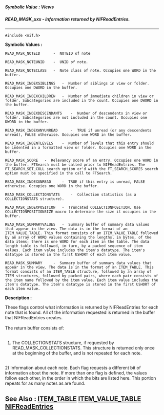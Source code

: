 ##### Symbolic Value : Views
##### READ_MASK_xxx - Information returned by NIFReadEntries.
---
```
#include <nif.h>
```

**Symbolic Values :**

	READ_MASK_NOTEID	  -  NOTEID of note

	READ_MASK_NOTEUNID	  -  UNID of note.

	READ_MASK_NOTECLASS	  -  Note class of note. Occupies one WORD in the buffer.

	READ_MASK_INDEXSIBLINGS	  -  Number of siblings in view or folder. Occupies one DWORD in the buffer.

	READ_MASK_INDEXCHILDREN	  -  Number of immediate children in view or folder. Subcategories are included in the count. Occupies one DWORD in the buffer.

	READ_MASK_INDEXDESCENDANTS	  -  Number of descendents in view or folder. Subcategories are not included in the count. Occupies one DWORD in the buffer.

	READ_MASK_INDEXANYUNREAD	  -  TRUE if unread (or any descendents unread), FALSE otherwise. Occupies one WORD in the buffer.

	READ_MASK_INDENTLEVELS	  -  Number of levels that this entry should be indented in a formatted view or folder. Occupies one WORD in the buffer.

	READ_MASK_SCORE	  -  Relevancy score of an entry. Occupies one WORD in the buffer. FTSearch must be called prior to NIFReadEntries. The FT_SEARCH_SET_COLL search option or'd with the FT_SEARCH_SCORES search option must be specified in the call to FTSearch.

	READ_MASK_INDEXUNREAD	  -  TRUE if this entry is unread, FALSE otherwise. Occupies one WORD in the buffer.

	READ_MASK_COLLECTIONSTATS	  -  Collection statistics (as a COLLECTIONSTATS structure).

	READ_MASK_INDEXPOSITION	  -  Truncated COLLECTIONPOSITION. Use COLLECTIONPOSITIONSIZE macro to determine the size it occupies in the buffer.

	READ_MASK_SUMMARYVALUES	  -  Summary buffer of summary data values that appear in the view. The data is in the format of an ITEM_VALUE_TABLE. This format consists of an ITEM_VALUE_TABLE followed by an array of WORD values containing the lengths, in bytes, of the data items; there is one WORD for each item in the table. The data length table is followed, in turn, by a packed sequence of item values. Each item value includes the item's datatype. The item's datatype is stored in the first USHORT of each item value.

	READ_MASK_SUMMARY	  -  Summary buffer of summary data values that appear in the view. The data is in the format of an ITEM_TABLE. This format consists of an ITEM_TABLE structure, followed by an array of ITEM structures, followed by packed pairs, where each pair consists of the item name followed by the item value. Each item value includes the item's datatype. The item's datatype is stored in the first USHORT of each item value.


**Description :**

These flags control what information is returned by NIFReadEntries for each note that is found. All of the information requested is returned in the buffer that NIFReadEntries creates.<br>
<br>
The return buffer consists of:<br>
<br>
1) The COLLECTIONSTATS structure, if requested by READ_MASK_COLLECTIONSTATS. This structure is returned only once at the beginning of the buffer, and is not repeated for each note.<br>
<br>
2) Information about each note. Each flag requests a different bit of information about the note.  If more than one flag is defined, the values follow each other, in the order in which the bits are listed here.  This portion repeats for as many notes as are found.


**See Also :**
[ITEM_TABLE](/domino-c-api-docs/reference/Data/ITEM_TABLE)
[ITEM_VALUE_TABLE](/domino-c-api-docs/reference/Data/ITEM_VALUE_TABLE)
[NIFReadEntries](/domino-c-api-docs/reference/Func/NIFReadEntries)
---
